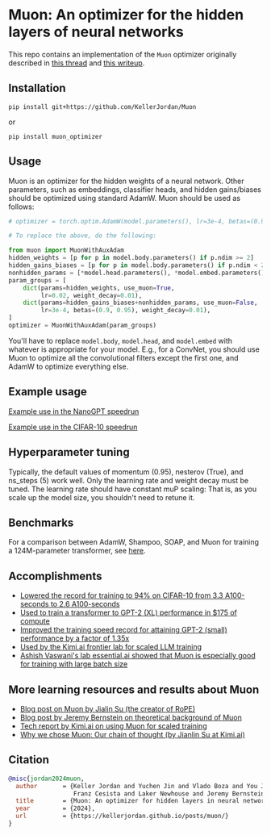 # Muon: An optimizer for the hidden layers of neural networks

This repo contains an implementation of the `Muon` optimizer originally described in [this thread](https://x.com/kellerjordan0/status/1842300916864844014) and [this writeup](https://kellerjordan.github.io/posts/muon/).

## Installation

```
pip install git+https://github.com/KellerJordan/Muon
```

or
```
pip install muon_optimizer
```

## Usage

Muon is an optimizer for the hidden weights of a neural network.
Other parameters, such as embeddings, classifier heads, and hidden gains/biases should be optimized using standard AdamW.
Muon should be used as follows:

```python
# optimizer = torch.optim.AdamW(model.parameters(), lr=3e-4, betas=(0.90, 0.95), weight_decay=0.01)

# To replace the above, do the following:

from muon import MuonWithAuxAdam
hidden_weights = [p for p in model.body.parameters() if p.ndim >= 2]
hidden_gains_biases = [p for p in model.body.parameters() if p.ndim < 2]
nonhidden_params = [*model.head.parameters(), *model.embed.parameters()]
param_groups = [
    dict(params=hidden_weights, use_muon=True,
         lr=0.02, weight_decay=0.01),
    dict(params=hidden_gains_biases+nonhidden_params, use_muon=False,
         lr=3e-4, betas=(0.9, 0.95), weight_decay=0.01),
]
optimizer = MuonWithAuxAdam(param_groups)
```

You'll have to replace `model.body`, `model.head`, and `model.embed` with whatever is appropriate for your model.
E.g., for a ConvNet, you should use Muon to optimize all the convolutional filters except the first one, and AdamW to optimize everything else.

## Example usage

[Example use in the NanoGPT speedrun](https://github.com/KellerJordan/modded-nanogpt/blob/master/records/052525_MuonWithAuxAdamExample/b01550f9-03d8-4a9c-86fe-4ab434f1c5e0.txt#L470)

[Example use in the CIFAR-10 speedrun](https://github.com/KellerJordan/cifar10-airbench/blob/28bff5f5b31e95aa45b5b20e1f48baf1ed98d5f6/airbench94_muon.py#L362)

## Hyperparameter tuning

Typically, the default values of momentum (0.95), nesterov (True), and ns_steps (5) work well. Only the learning rate and weight decay must be tuned.
The learning rate should have constant muP scaling: That is, as you scale up the model size, you shouldn't need to retune it.

## Benchmarks

For a comparison between AdamW, Shampoo, SOAP, and Muon for training a 124M-parameter transformer, see [here](https://github.com/KellerJordan/modded-nanogpt/tree/master/records/102924_Optimizers).

## Accomplishments

* [Lowered the record for training to 94% on CIFAR-10 from 3.3 A100-seconds to 2.6 A100-seconds](https://github.com/KellerJordan/cifar10-airbench)
* [Used to train a transformer to GPT-2 (XL) performance in $175 of compute](https://x.com/kellerjordan0/status/1850995958697308307)
* [Improved the training speed record for attaining GPT-2 (small) performance by a factor of 1.35x](https://x.com/kellerjordan0/status/1842300916864844014)
* [Used by the Kimi.ai frontier lab for scaled LLM training](https://x.com/Kimi_Moonshot/status/1893379158472044623)
* [Ashish Vaswani's lab essential.ai showed that Muon is especially good for training with large batch size](https://arxiv.org/abs/2505.02222)

## More learning resources and results about Muon

* [Blog post on Muon by Jialin Su (the creator of RoPE)](https://kexue.fm/archives/10592)
* [Blog post by Jeremy Bernstein on theoretical background of Muon](https://jeremybernste.in/writing/deriving-muon)
* [Tech report by Kimi.ai on using Muon for scaled training](https://arxiv.org/abs/2502.16982v1)
* [Why we chose Muon: Our chain of thought (by Jianlin Su at Kimi.ai)](https://x.com/Kimi_Moonshot/status/1897929976948965870)

## Citation

```bibtex
@misc{jordan2024muon,
  author       = {Keller Jordan and Yuchen Jin and Vlado Boza and You Jiacheng and
                  Franz Cesista and Laker Newhouse and Jeremy Bernstein},
  title        = {Muon: An optimizer for hidden layers in neural networks},
  year         = {2024},
  url          = {https://kellerjordan.github.io/posts/muon/}
}
```
